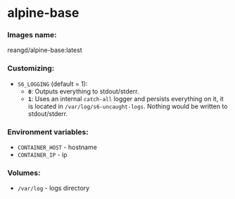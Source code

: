 alpine-base
===


### Images name:
reangd/alpine-base:latest


### Customizing:
* `S6_LOGGING` (default = 1): 
  * **`0`**: Outputs everything to stdout/stderr.
  * **`1`**: Uses an internal `catch-all` logger and persists everything on it, it is located in `/var/log/s6-uncaught-logs`. Nothing would be written to stdout/stderr.


### Environment variables:
* `CONTAINER_HOST` - hostname
* `CONTAINER_IP` - ip


### Volumes:
* `/var/log` - logs directory